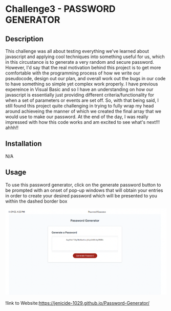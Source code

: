 # Challenge3 - PASSWORD GENERATOR

## Description

This challenge was all about testing everything we've learned about javascript and applying cool techniques into something useful for us, which in this circustance is to generate a very random and secure password. However, I'd say that the real motivation behind this project is to get more comfortable with the programming process of how we write our pseudocode, design out our plan, and overall work out the bugs in our code to have something so simple yet complex work properly. I have previous expereince in Visual Basic and so I have an understanding on how our javascript is essentially just providing different criteria/functionality for when a set of parameters or events are set off. So, with that being said, I still found this project quite challenging in trying to fully wrap my head around achieveing the manner of which we created the final array that we would use to make our password. At the end of the day, I was really impressed with how this code works and am excited to see what's next!!! ahhh!!

## Installation

N/A

## Usage

To use this password generator, click on the generate password button to be prompted with an onset of pop-up windows that will obtain your entries in order to create your desired password which will be presented to you within the dashed border box


![Screenshot of Website](assets/images/screenshot.png)

!link to Website:https://jenicide-1029.github.io/Password-Generator/ 